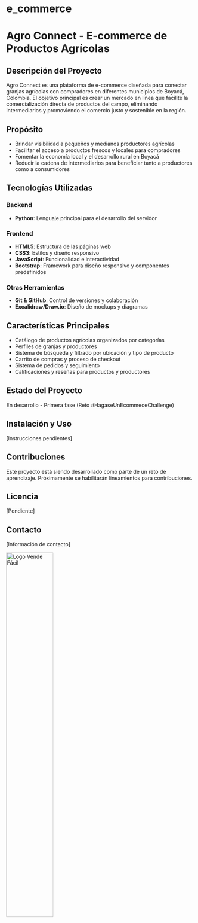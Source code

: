 # e_commerce
# Agro Connect - E-commerce de Productos Agrícolas

## Descripción del Proyecto
Agro Connect es una plataforma de e-commerce diseñada para conectar granjas agrícolas con compradores en diferentes municipios de Boyacá, Colombia. El objetivo principal es crear un mercado en línea que facilite la comercialización directa de productos del campo, eliminando intermediarios y promoviendo el comercio justo y sostenible en la región.

## Propósito
- Brindar visibilidad a pequeños y medianos productores agrícolas
- Facilitar el acceso a productos frescos y locales para compradores
- Fomentar la economía local y el desarrollo rural en Boyacá
- Reducir la cadena de intermediarios para beneficiar tanto a productores como a consumidores

## Tecnologías Utilizadas

### Backend
- **Python**: Lenguaje principal para el desarrollo del servidor
<!-- - **Flask/Django**: Framework para creación de APIs RESTful
- **SQLAlchemy/ORM**: Para interacción con base de datos
- **JWT**: Autenticación de usuarios
- **RESTful API**: Para comunicación entre frontend y backend -->

### Frontend
- **HTML5**: Estructura de las páginas web
- **CSS3**: Estilos y diseño responsivo
- **JavaScript**: Funcionalidad e interactividad
- **Bootstrap**: Framework para diseño responsivo y componentes predefinidos

### Otras Herramientas
- **Git & GitHub**: Control de versiones y colaboración
- **Excalidraw/Draw.io**: Diseño de mockups y diagramas

## Características Principales
- Catálogo de productos agrícolas organizados por categorías
- Perfiles de granjas y productores
- Sistema de búsqueda y filtrado por ubicación y tipo de producto
- Carrito de compras y proceso de checkout
- Sistema de pedidos y seguimiento
- Calificaciones y reseñas para productos y productores

## Estado del Proyecto
En desarrollo - Primera fase (Reto #HagaseUnEcommeceChallenge)

## Instalación y Uso
[Instrucciones pendientes]

## Contribuciones
Este proyecto está siendo desarrollado como parte de un reto de aprendizaje. Próximamente se habilitarán lineamientos para contribuciones.

## Licencia
[Pendiente]

## Contacto
[Información de contacto]

<img src="Vende-Facil.jpg" width="50%" alt="Logo Vende Fácil">
